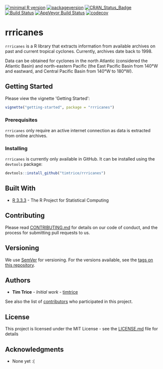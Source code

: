 
[![minimal R version](https://img.shields.io/badge/R%3E%3D-3.3.3-6666ff.svg)](https://cran.r-project.org/) [![packageversion](https://img.shields.io/badge/Package%20version-0.1.0.1-orange.svg?style=flat-square)](commits/master) [![CRAN\_Status\_Badge](http://www.r-pkg.org/badges/version/rrricanes)](https://cran.r-project.org/package=rrricanes) [![Build Status](https://travis-ci.org/timtrice/rrricanes.svg?branch=master)](https://travis-ci.org/timtrice/rrricanes) [![AppVeyor Build Status](https://ci.appveyor.com/api/projects/status/github/timtrice/rrricanes?branch=master&svg=true)](https://ci.appveyor.com/project/timtrice/rrricanes) [![codecov](https://codecov.io/gh/timtrice/rrricanes/branch/master/graph/badge.svg)](https://codecov.io/gh/timtrice/rrricanes)

rrricanes
=========

`rrricanes` is a R library that extracts information from available archives on past and current tropical cyclones. Currently, archives date back to 1998.

Data can be obtained for cyclones in the north Atlantic (considered the Atlantic Basin) and north-eastern Pacific (the East Pacific Basin from 140°W and eastward, and Central Pacific Basin from 140°W to 180°W).

Getting Started
---------------

Please view the vignette 'Getting Started':

``` r
vignette("getting-started", package = "rrricanes")
```

### Prerequisites

`rrricanes` only require an active internet connection as data is extracted from online archives.

### Installing

`rrricanes` is currently only available in GitHub. It can be installed using the `devtools` package:

``` r
devtools::install_github("timtrice/rrricanes")
```

Built With
----------

-   [R 3.3.3](https://www.r-project.org/) - The R Project for Statistical Computing

Contributing
------------

Please read [CONTRIBUTING.md](https://gist.github.com/timtrice/f2a4c2a020c87669178dad27e73bfce1) for details on our code of conduct, and the process for submitting pull requests to us.

Versioning
----------

We use [SemVer](http://semver.org/) for versioning. For the versions available, see the [tags on this repository](https://github.com/timtrice/Hurricanes/tags).

Authors
-------

-   **Tim Trice** - *Initial work* - [timtrice](https://github.com/timtrice)

See also the list of [contributors](https://github.com/timtrice/rrricanes/contributors) who participated in this project.

License
-------

This project is licensed under the MIT License - see the [LICENSE.md](LICENSE.md) file for details

Acknowledgments
---------------

-   None yet :(
